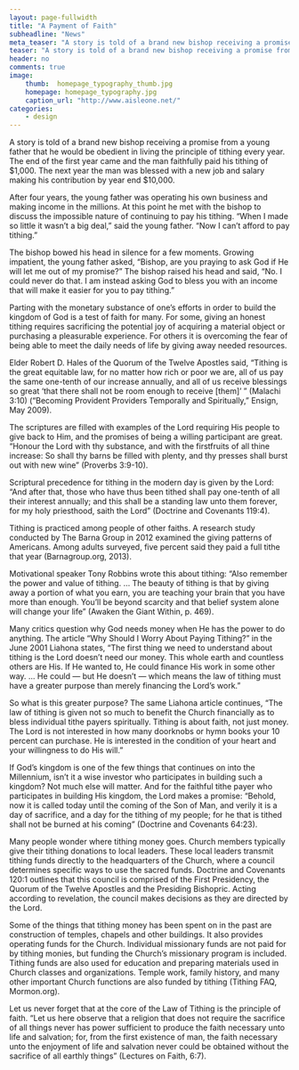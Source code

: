 ```yaml
---
layout: page-fullwidth
title: "A Payment of Faith"
subheadline: "News"
meta_teaser: "A story is told of a brand new bishop receiving a promise from a young father that he would be obedient in living the principle of tithing every year."
teaser: "A story is told of a brand new bishop receiving a promise from a young father that he would be obedient in living the principle of tithing every year. The end of the first year came and the man faithfully paid his tithing of $1,000. The next year the man was blessed with a new job and salary making his contribution by year end $10,000."
header: no
comments: true
image:
    thumb:  homepage_typography_thumb.jpg
    homepage: homepage_typography.jpg
    caption_url: "http://www.aisleone.net/"
categories:
    - design
---
```


A story is told of a brand new bishop receiving a promise from a young father that he would be obedient in living the principle of tithing every year. The end of the first year came and the man faithfully paid his tithing of $1,000. The next year the man was blessed with a new job and salary making his contribution by year end $10,000.

After four years, the young father was operating his own business and making income in the millions. At this point he met with the bishop to discuss the impossible nature of continuing to pay his tithing. “When I made so little it wasn’t a big deal,” said the young father. “Now I can’t afford to pay tithing.”

The bishop bowed his head in silence for a few moments. Growing impatient, the young father asked, “Bishop, are you praying to ask God if He will let me out of my promise?” The bishop raised his head and said, “No. I could never do that. I am instead asking God to bless you with an income that will make it easier for you to pay tithing.”

Parting with the monetary substance of one’s efforts in order to build the kingdom of God is a test of faith for many. For some, giving an honest tithing requires sacrificing the potential joy of acquiring a material object or purchasing a pleasurable experience. For others it is overcoming the fear of being able to meet the daily needs of life by giving away needed resources.

Elder Robert D. Hales of the Quorum of the Twelve Apostles said, “Tithing is the great equitable law, for no matter how rich or poor we are, all of us pay the same one-tenth of our increase annually, and all of us receive blessings so great ‘that there shall not be room enough to receive [them]’ ” (Malachi 3:10) (“Becoming Provident Providers Temporally and Spiritually,” Ensign, May 2009).

The scriptures are filled with examples of the Lord requiring His people to give back to Him, and the promises of being a willing participant are great. “Honour the Lord with thy substance, and with the firstfruits of all thine increase: So shall thy barns be filled with plenty, and thy presses shall burst out with new wine” (Proverbs 3:9-10).

Scriptural precedence for tithing in the modern day is given by the Lord: “And after that, those who have thus been tithed shall pay one-tenth of all their interest annually; and this shall be a standing law unto them forever, for my holy priesthood, saith the Lord” (Doctrine and Covenants 119:4).

Tithing is practiced among people of other faiths. A research study conducted by The Barna Group in 2012 examined the giving patterns of Americans. Among adults surveyed, five percent said they paid a full tithe that year (Barnagroup.org, 2013).

Motivational speaker Tony Robbins wrote this about tithing: “Also remember the power and value of tithing. … The beauty of tithing is that by giving away a portion of what you earn, you are teaching your brain that you have more than enough. You’ll be beyond scarcity and that belief system alone will change your life” (Awaken the Giant Within, p. 469).

Many critics question why God needs money when He has the power to do anything. The article “Why Should I Worry About Paying Tithing?” in the June 2001 Liahona states, “The first thing we need to understand about tithing is the Lord doesn’t need our money. This whole earth and countless others are His. If He wanted to, He could finance His work in some other way. … He could — but He doesn’t — which means the law of tithing must have a greater purpose than merely financing the Lord’s work.”

So what is this greater purpose? The same Liahona article continues, “The law of tithing is given not so much to benefit the Church financially as to bless individual tithe payers spiritually. Tithing is about faith, not just money. The Lord is not interested in how many doorknobs or hymn books your 10 percent can purchase. He is interested in the condition of your heart and your willingness to do His will.”

If God’s kingdom is one of the few things that continues on into the Millennium, isn’t it a wise investor who participates in building such a kingdom? Not much else will matter. And for the faithful tithe payer who participates in building His kingdom, the Lord makes a promise: “Behold, now it is called today until the coming of the Son of Man, and verily it is a day of sacrifice, and a day for the tithing of my people; for he that is tithed shall not be burned at his coming” (Doctrine and Covenants 64:23).

Many people wonder where tithing money goes. Church members typically give their tithing donations to local leaders. These local leaders transmit tithing funds directly to the headquarters of the Church, where a council determines specific ways to use the sacred funds. Doctrine and Covenants 120:1 outlines that this council is comprised of the First Presidency, the Quorum of the Twelve Apostles and the Presiding Bishopric. Acting according to revelation, the council makes decisions as they are directed by the Lord.

Some of the things that tithing money has been spent on in the past are construction of temples, chapels and other buildings. It also provides operating funds for the Church. Individual missionary funds are not paid for by tithing monies, but funding the Church’s missionary program is included. Tithing funds are also used for education and preparing materials used in Church classes and organizations. Temple work, family history, and many other important Church functions are also funded by tithing (Tithing FAQ, Mormon.org).

Let us never forget that at the core of the Law of Tithing is the principle of faith. “Let us here observe that a religion that does not require the sacrifice of all things never has power sufficient to produce the faith necessary unto life and salvation; for, from the first existence of man, the faith necessary unto the enjoyment of life and salvation never could be obtained without the sacrifice of all earthly things” (Lectures on Faith, 6:7).
